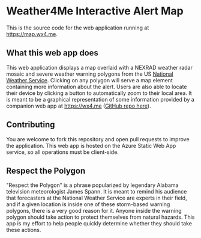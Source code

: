 # Weather4Me Interactive Alert Map

This is the source code for the web application running at https://map.wx4.me. 

## What this web app does

This web application displays a map overlaid with a NEXRAD weather radar mosaic and severe weather warning polygons from the US [National Weather Service](https://weather.gov). Clicking on any polygon will serve a map element containing more information about the alert. Users are also able to locate their device by clicking a button to automatically zoom to their local area. It is meant to be a graphical representation of some information provided by a companion web app at https://wx4.me ([GitHub repo here](https://github.com/kirkmawa/swa_wx4_me)).

## Contributing
You are welcome to fork this repository and open pull requests to improve the application. This web app is hosted on the Azure Static Web App service, so all operations must be client-side.

## Respect the Polygon
"Respect the Polygon" is a phrase popularized by legendary Alabama television meteorologist James Spann. It is meant to remind his audience that forecasters at the National Weather Service are experts in their field, and if a given location is inside one of these storm-based warning polygons, there is a very good reason for it. Anyone inside the warning polygon should take action to protect themselves from natural hazards. This app is my effort to help people quickly determine whether they should take these actions.